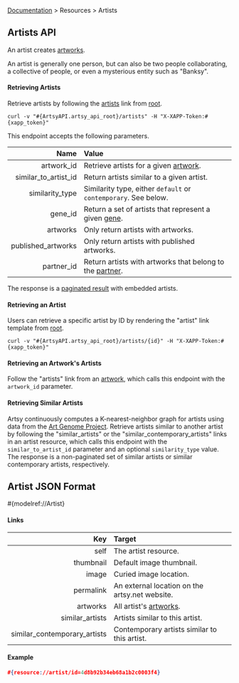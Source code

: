 [Documentation](/docs) &gt; Resources &gt; Artists

## Artists API

An artist creates [artworks](/docs/artworks).

An artist is generally one person, but can also be two people collaborating, a collective of people, or even a mysterious entity such as "Banksy".

#### Retrieving Artists

Retrieve artists by following the [artists](#{ArtsyAPI.artsy_api_root}/artists) link from [root](#{ArtsyAPI.artsy_api_root}).

```
curl -v "#{ArtsyAPI.artsy_api_root}/artists" -H "X-XAPP-Token:#{xapp_token}"
```

This endpoint accepts the following parameters.

Name                    | Value                                                                                       |
-----------------------:|:--------------------------------------------------------------------------------------------|
artwork\_id             | Retrieve artists for a given [artwork](/docs/artworks).                                     |
similar\_to\_artist\_id | Return artists similar to a given artist.                                                   |
similarity\_type        | Similarity type, either `default` or `contemporary`. See below.                             |
gene\_id                | Return a set of artists that represent a given [gene](/docs/genes).                         |
artworks                | Only return artists with artworks.                                                          |
published\_artworks     | Only return artists with published artworks.                                                |
partner\_id             | Return artists with artworks that belong to the [partner](/docs/partners).                  |

The response is a [paginated result](/docs/pagination) with embedded artists.

#### Retrieving an Artist

Users can retrieve a specific artist by ID by rendering the "artist" link template from [root](#{ArtsyAPI.artsy_api_root}).

```
curl -v "#{ArtsyAPI.artsy_api_root}/artists/{id}" -H "X-XAPP-Token:#{xapp_token}"
```

#### Retrieving an Artwork's Artists

Follow the "artists" link from an [artwork](/docs/artworks), which calls this endpoint with the `artwork_id` parameter.

#### Retrieving Similar Artists

Artsy continuously computes a K-nearest-neighbor graph for artists using data from the [Art Genome Project](https://artsy.net/about/the-art-genome-project). Retrieve artists similar to another artist by following the "similar\_artists" or the "similar\_contemporary\_artists" links in an artist resource, which calls this endpoint with the `similar_to_artist_id` parameter and an optional `similarity_type` value. The response is a non-paginated set of similar artists or similar contemporary artists, respectively.

## Artist JSON Format

#{modelref://Artist}

#### Links

Key                              | Target                                          |
--------------------------------:|:------------------------------------------------|
self                             | The artist resource.                            |
thumbnail                        | Default image thumbnail.                        |
image                            | Curied image location.                          |
permalink                        | An external location on the artsy.net website.  |
artworks                         | All artist's [artworks](/docs/artworks).        |
similar\_artists                 | Artists similar to this artist.                 |
similar\_contemporary\_artists   | Contemporary artists similar to this artist.    |

#### Example

``` json
#{resource://artist/id=4d8b92b34eb68a1b2c0003f4}
```
